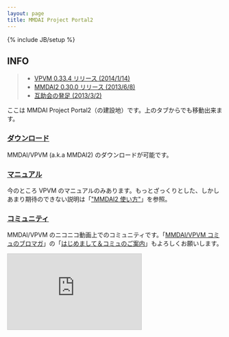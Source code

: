 ```yaml
---
layout: page
title: MMDAI Project Portal2
---
```

{% include JB/setup %}

## INFO

> - [VPVM 0.33.4 リリース (2014/1/14)](http://ch.nicovideo.jp/MMDAI/blomaga/ar435987)
> - [MMDAI2 0.30.0 リリース (2013/6/8)](http://bowlroll.net/up/sc?tab=MMDAI2)
> - [互助会の発足 (2013/3/2)](http://ch.nicovideo.jp/MMDAI/blomaga/ar140129)

ここは MMDAI Project Portal2（の建設地）です。上のタブからでも移動出来ます。

### [ダウンロード](download.html)

MMDAI/VPVM (a.k.a MMDAI2) のダウンロードが可能です。

### [マニュアル](manual/VPVM/)

今のところ VPVM のマニュアルのみあります。もっとざっくりとした、しかしあまり期待のできない説明は「["MMDAI2 使い方"](http://ch.nicovideo.jp/MMDAI/blomaga/ar37961)」を参照。

### [コミュニティ](http://com.nicovideo.jp/community/co1393234)

MMDAI/VPVM のニコニコ動画上でのコミュニティです。「[MMDAI/VPVM コミュのブロマガ](http://ch.nicovideo.jp/MMDAI/)」の「[はじめまして＆コミュのご案内](http://ch.nicovideo.jp/MMDAI/blomaga/ar31371)」もよろしくお願いします。

<iframe width="312" height="176" src="http://ext.nicovideo.jp/thumb_community/co1393234" scrolling="no" style="border:solid 1px #CCC;" frameborder="0"><a href="http://com.nicovideo.jp/community/co1393234">【ニコニコ動画】MMDAI/MMDAI2 のコミュ(仮)</a></iframe>
